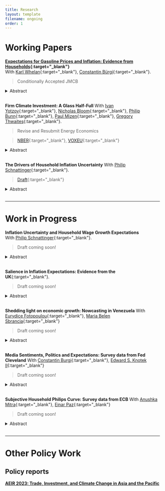 ```yaml
---
title: Research
layout: template
filename: ongoing
order: 1
---
```


# Working Papers

**[Expectations for Gasoline Prices and Inflation: Evidence from Households](./papers/Gasoline_Inflation_exp.pdf){:target="_blank"}**  
With [Karl Whelan](https://karlwhelan.com/blog/){:target="_blank"}, [Constantin Bürgi](https://sites.google.com/view/cburgi/home){:target="_blank"}.  
> Conditionally Accepted JMCB

<details>
  <summary>Abstract</summary>
  <br>
  <blockquote>
    Gasoline prices are highly salient to consumers and, for this reason, they may have an outsized influence on their thinking about inflation. We examine how people’s expectations about gasoline prices influence their expectations for overall inflation. We find little evidence from two US household surveys that people over-react to their beliefs about expected gasoline prices when formulating their expectations about overall inflation.
  </blockquote>
</details>
<br>


**Firm Climate Investment: A Glass Half-Full** With [Ivan Yotzov](https://www.iyotzov.com/){:target="_blank"}, [Nicholas Bloom](#){:target="_blank"}, [Philip Bunn](#){:target="_blank"}, [Paul Mizen](#){:target="_blank"}, [Gregory Thwaites](#){:target="_blank"}.

> Revise and Resubmit Energy Economics

> [NBER](https://www.nber.org/papers/w33081){:target="_blank"}, [VOXEU](https://t.co/WZCzA9Wolx){:target="_blank"}

<details>
  <summary>Abstract</summary>
  <br>
  <blockquote>
    We analyze the importance of climate-related investment using a large economy-wide survey of UK firms. Over half of firms expect climate change to have a positive impact on their investment in the medium term, with around a quarter expecting a large impact of over 10%. Around two-thirds of these investments are expected to be in addition to normal capital expenditure, with some firms investing less elsewhere. These investments will be driven by larger firms as well as those in more energy-intensive sectors. Climate investments are expected mainly in switching to green energy sources and improving energy efficiency, and firms expect to finance these mainly using internal cash reserves. Overall, although firms are expecting to invest more resources in adapting to climate change, under reasonable assumptions, these investments are still not sufficient to meet the estimated targets implied by the UK Net Zero Pathway.
  </blockquote>
</details>
<br>


**The Drivers of Household Inflation Uncertainty** With [Philip Schnattinger](https://philipschnattinger.github.io/){:target="_blank"}.

>[Draft](https://www.dropbox.com/scl/fi/wxp6kppwp4kyud0lpfh1r/Drivers_of_Household_Inflation_Uncertainty.pdf?rlkey=8zafc6rmd0cia6byxsehb070o&e=1&dl=0){:target="_blank"}

<details>
  <summary>Abstract</summary>
  <br>
  <blockquote>
    Applying the round-number methods proposed in Binder (2017), we infer an individual's cognitive uncertainty about product groups. We use the responses of individuals point expectations about gasoline, food, medical, education, rent, and gold prices in the NYFed Survey of Consumers
    Expectation. Of these individual product groups, food prices are found to be the main driver of an individual's aggregate uncertainty about future inflation. We then show that a monetary policy is most effective at reducing food price uncertainty.
  </blockquote>
</details>
<br>


---

# Work in Progress

**Inflation Uncertainty and Household Wage Growth Expectations**  
With [Philip Schnattinger](https://philipschnattinger.github.io/){:target="_blank"}.  
> Draft coming soon!

<details>
  <summary>Abstract</summary>
  <br>
  <blockquote>
   This paper investigates how subjective household inflation uncertainty—capturing second-moment beliefs—shapes employed individuals’ expectations of nominal wage growth. Utilizing detailed microdata from the Federal Reserve Bank of New York’s Survey of Consumer Expectations (SCE), we document two key empirical findings: (i) individual-level inflation uncertainty is positively associated with wage growth expectations, and (ii) this relationship is significantly stronger for low-income and low-wealth households. To address potential endogeneity arising from simultaneity in wage-price dynamics, we propose a novel instrumental variable strategy that exploits variations in forecast imprecision for highly salient consumer goods (gasoline and food). Our identification leverages the cognitive heuristic that individuals use ”round numbers to represent uncertain forecasts,” generating quasi-exogenous variation in inflation uncertainty. To interpret these empirical findings, we develop a search-and-matching model of the labor market with heterogeneous worker wealth, extending the framework of Krusell et al.(2010) to incorporate wage bargaining under uncertainty, combining the alternative offer bargaining wage bargain proposed Hall and Milgrom (2008) with the solution for bargaining under uncertainty developed in White (2008). In our model, nominal wages are negotiated before the realization of inflation. Risk-averse workers, facing uncertainty about their future real purchasing power, demand higher nominal wages as compensation for bearing inflation risk. This compensating risk premium mechanism plays a pivotal role, explaining why increased inflation uncertainty leads workers to form higher nominal wage growth expectations and negotiate higher wage increases. The mechanism is particularly strong for those workers with lower income and wealth who are less able to smooth consumption when inflation risk is high. Our findings highlight the importance of second-moment beliefs in wage determination and contribute to broader debates on inflation dynamics, labor market behavior, and the optimal design of monetary and fiscal policy under uncertainty
  </blockquote>
</details>
<br>

**Salience in Inflation Expectations: Evidence from the UK**{:target="_blank"}.

> Draft coming soon!

<details>
  <summary>Abstract</summary>
  <br>
  <blockquote>
     This paper investigates which components of the UK’s Consumer Price Index (CPI) disproportionately shape both consumers’ and professional forecasters’ perceived and one-year-ahead inflation expectations. By leveraging a highly granular breakdown of over 200 CPI categories, we aim to understand how specific price changes—rather than the aggregate index—drive inflation beliefs across heterogeneous population groups. We merge detailed price data from the UK’s Living Costs and Food Survey with inflation expectation data from the Bank of England’s Inflation Attitudes Survey, creating a rich panel that allows us to trace how individual components of the consumption basket influence inflation perceptions. Our empirical strategy employs a two-stage machine learning framework. In the first stage, we use Random Forests and LASSO for feature selection to identify which CPI components are most predictive of expectations. In the second stage, we use these features to forecast inflation beliefs based on the selected features. Our findings show that a small subset of salient and frequently purchased items plays a disproportionately large role in shaping inflation expectations—particularly among lower-income households. These insights not only improve our understanding of expectation formation but also enhance the forecasting performance across different demographic groups.
  </blockquote>
</details>
<br>

**Shedding light on economic growth: Nowcasting in Venezuela** With [Eurydice Fotopoulou](https://scholar.google.com/citations?user=hMYP6gYAAAAJ&hl=en){:target="_blank"}, [Maria Belen Sbrancia](#){:target="_blank"}

> Draft coming soon!

<details>
  <summary>Abstract</summary>
  <br>
  <blockquote>
   Economic forecasting in Venezuela presents significant challenges due to the discontinuation of key macroeconomic data publication by the Banco Central de Venezuela since Q1 2019. The economy has experienced a sharp and prolonged contraction, particularly between 2013 and 2020, shrinking to a quarter of its 2012 size. The absence of reliable data on fundamental economic indicators—such as real GDP, trade flows, and manufacturing activity—combined with structural shifts in the economy, has severely constrained the ability to conduct accurate macroeconomic analysis and forecasting.
This paper explores alternative approaches to addressing these data limitations by integrating traditional and non-traditional data sources with machine learning and econometric techniques to estimate real GDP. Specifically, it evaluates the applicability of Random Forest, Stacking methods, and the Dynamic Factor Model in the case of Venezuela. The analysis assesses the advantages and limitations of these methodologies, highlighting their potential to bridge critical data gaps and enhance economic forecasting in environments where direct data collection is limited. These approaches may offer broader applicability for forecasting in data-scarce economies, informing policy design and economic decision-making in similarly constrained contexts.
  </blockquote>
</details>
<br>

**Media Sentiments, Politics and Expectations: Survey data from Fed Cleveland** With [Constantin Burgi](https://sites.google.com/view/cburgi/home){:target="_blank"}, [Edward S. Knotek II](#){:target="_blank"}

> Draft coming soon!

<details>
  <summary>Abstract</summary>
  <br>
  <blockquote>
  </blockquote>
</details>
<br>

**Subjective Household Philips Curve: Survey data from ECB** With [Anushka Mitra](https://sites.google.com/view/cburgi/home){:target="_blank"}, [Einar Paz](#){:target="_blank"}

> Draft coming soon!

<details>
  <summary>Abstract</summary>
  <br>
  <blockquote>
  </blockquote>
</details>
<br>


---

# Other Policy Work

## Policy reports  

**[AEIR 2023: Trade, Investment, and Climate Change in Asia and the Pacific](https://www.adb.org/publications/asian-economic-integration-report-2023)**  
